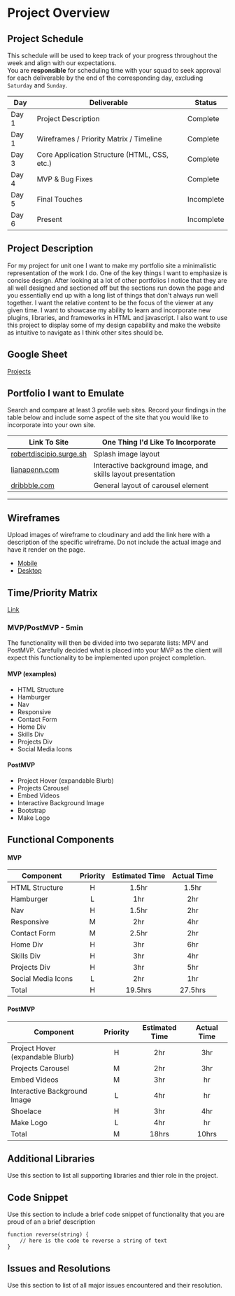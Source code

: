 # Project Overview

## Project Schedule

This schedule will be used to keep track of your progress throughout the week and align with our expectations.  
You are **responsible** for scheduling time with your squad to seek approval for each deliverable by the end of the corresponding day, excluding `Saturday` and `Sunday`.

|  Day | Deliverable | Status
|---|---| ---|
|Day 1| Project Description | Complete
|Day 1| Wireframes / Priority Matrix / Timeline | Complete
|Day 3| Core Application Structure (HTML, CSS, etc.) | Complete
|Day 4| MVP & Bug Fixes | Complete
|Day 5| Final Touches | Incomplete
|Day 6| Present | Incomplete

## Project Description

For my project for unit one I want to make my portfolio site a minimalistic representation of the work I do. One of the key things I want to emphasize is concise design. After looking at a lot of  other portfolios I notice that they are all well designed and sectioned off but the sections run down the page and you essentially end up with a long list of things that don't always run well together. I want the relative content to be the focus of the viewer at any given time. I want to showcase my ability to learn and incorporate new plugins, libraries, and frameworks in HTML and javascript. I also want to use this project to display some of my design capability and make the website as intuitive to navigate as I think other sites should be.

## Google Sheet


[Projects](https://docs.google.com/spreadsheets/d/1DkknLv1ELt5dx7KR4AbO1W1O-aIsQrI53AaXJ9KUTXI/edit#gid=0) 

## Portfolio I want to Emulate

Search and compare at least 3 profile web sites.  Record your findings in the table below and include some aspect of the site that you would like to incorporate into your own site.

Link To Site  | One Thing I'd Like To Incorporate | 
| ------------- | ------------- |
| [robertdiscipio.surge.sh](http://robertdiscipio.surge.sh/) | Splash image layout
|[lianapenn.com](https://www.lianapenn.com/) | Interactive background image, and skills layout presentation |
| [dribbble.com](https://dribbble.com/shots/5048198/attachments/5048198-Web-slider-interaction?mode=media) |  General layout of carousel element
---
## Wireframes

Upload images of wireframe to cloudinary and add the link here with a description of the specific wireframe. Do not include the actual image and have it render on the page. 

- [Mobile](https://imgur.com/a/swFvx3S)
- [Desktop](https://imgur.com/a/bk62V0M)


## Time/Priority Matrix

[Link](https://imgur.com/t1s9O2z)


### MVP/PostMVP - 5min

The functionality will then be divided into two separate lists: MPV and PostMVP.  Carefully decided what is placed into your MVP as the client will expect this functionality to be implemented upon project completion.  

#### MVP (examples)

- HTML Structure
- Hamburger 
- Nav
- Responsive
- Contact Form
- Home Div
- Skills Div
- Projects Div
- Social Media Icons

#### PostMVP 

- Project Hover (expandable Blurb)
- Projects Carousel
- Embed Videos
- Interactive Background Image
- Bootstrap
- Make Logo

## Functional Components



#### MVP

| Component | Priority | Estimated Time | Actual Time |
| --- | :---: |  :---: | :---: |
| HTML Structure | H | 1.5hr | 1.5hr | 
| Hamburger | L | 1hr | 2hr |
| Nav | H | 1.5hr | 2hr |
| Responsive | M | 2hr | 4hr |  
| Contact Form | M | 2.5hr|  2hr | 
| Home Div| H | 3hr | 6hr|
| Skills Div | H | 3hr |  4hr | 
| Projects Div | H | 3hr | 5hr |
| Social Media Icons | L | 2hr |  1hr |
| Total | H | 19.5hrs| 27.5hrs |

#### PostMVP

| Component | Priority | Estimated Time | Actual Time |
| --- | :---: |  :---: | :---: | 
| Project Hover (expandable Blurb) | H | 2hr | 3hr |
| Projects Carousel | M | 2hr | 3hr |
| Embed Videos | M | 3hr | hr |
| Interactive Background Image | L | 4hr | hr |
| Shoelace | H | 3hr | 4hr |
| Make Logo | L | 4hr | hr |
| Total | M | 18hrs| 10hrs |

## Additional Libraries

 Use this section to list all supporting libraries and thier role in the project. 

## Code Snippet

Use this section to include a brief code snippet of functionality that you are proud of an a brief description  
```
function reverse(string) {
	// here is the code to reverse a string of text
}
```

## Issues and Resolutions

 Use this section to list of all major issues encountered and their resolution.
